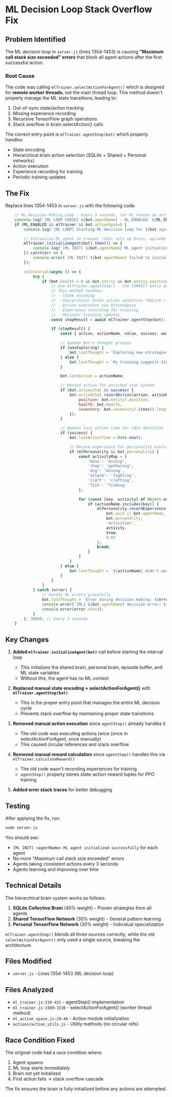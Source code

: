 # ML Decision Loop Stack Overflow Fix

## Problem Identified

The ML decision loop in `server.js` (lines 1354-1453) is causing **"Maximum call stack size exceeded" errors** that block all agent actions after the first successful action.

### Root Cause

The code was calling `mlTrainer.selectActionForAgent()` which is designed for **remote worker threads**, not the main thread loop. This method doesn't properly manage the ML state transitions, leading to:

1. Out-of-sync state/action tracking
2. Missing experience recording
3. Recursive TensorFlow graph operations
4. Stack overflow in brain.selectAction() calls

The correct entry point is `mlTrainer.agentStep(bot)` which properly handles:
- State encoding
- Hierarchical brain action selection (SQLite + Shared + Personal networks)
- Action execution
- Experience recording for training
- Periodic training updates

## The Fix

Replace lines 1354-1453 in `server.js` with the following code:

```javascript
    // ML Decision-Making Loop - Every 3 seconds, let ML choose an action
    console.log(`[ML LOOP CHECK] ${bot.agentName} - ML_ENABLED: ${ML_ENABLED}, mlTrainer: ${!!mlTrainer}, actionSpace: ${!!bot.actionSpace}`);
    if (ML_ENABLED && mlTrainer && bot.actionSpace) {
        console.log(`[ML LOOP] Starting ML decision loop for ${bot.agentName}`);

        // Initialize ML agent in trainer (this sets up brain, episode buffer, etc.)
        mlTrainer.initializeAgent(bot).then(() => {
            console.log(`[ML INIT] ${bot.agentName} ML agent initialized successfully`);
        }).catch(err => {
            console.error(`[ML INIT] ${bot.agentName} failed to initialize ML: ${err.message}`);
        });

        setInterval(async () => {
            try {
                if (bot.health > 0 && bot.entity && bot.entity.position) {
                    // Use mlTrainer.agentStep() - the CORRECT entry point for ML decision loop
                    // This method handles:
                    // - State encoding
                    // - Hierarchical brain action selection (SQLite + Shared + Personal)
                    // - Action execution via ActionSpace
                    // - Experience recording for training
                    // - Periodic training updates
                    const stepResult = await mlTrainer.agentStep(bot);

                    if (stepResult) {
                        const { action, actionName, value, success, wasExploring } = stepResult;

                        // Update bot's thought process
                        if (wasExploring) {
                            bot.lastThought = `Exploring new strategies... trying ${actionName}`;
                        } else {
                            bot.lastThought = `My training suggests ${actionName} (value: ${(value || 0).toFixed(2)})`;
                        }

                        bot.lastAction = actionName;

                        // Record action for enriched chat system
                        if (bot.actionChat && success) {
                            bot.actionChat.recordAction(action, actionName, success, {
                                position: bot.entity?.position,
                                health: bot.health,
                                inventory: bot.inventory?.items().length || 0
                            });
                        }

                        // Update last action time for idle detection
                        if (success) {
                            bot.lastActionTime = Date.now();

                            // Record experience for personality evolution
                            if (mlPersonality && bot.personality) {
                                const activityMap = {
                                    'mine': 'mining',
                                    'chop': 'gathering',
                                    'dig': 'mining',
                                    'attack': 'fighting',
                                    'craft': 'crafting',
                                    'fish': 'fishing'
                                };

                                for (const [key, activity] of Object.entries(activityMap)) {
                                    if (actionName.includes(key)) {
                                        mlPersonality.recordExperience(
                                            bot.uuid || bot.agentName,
                                            bot.personality,
                                            'activities',
                                            activity,
                                            true,
                                            0.02
                                        );
                                        break;
                                    }
                                }
                            }
                        } else {
                            bot.lastThought = `${actionName} didn't work out. Learning from this...`;
                        }
                    }
                }
            } catch (error) {
                // Handle ML errors gracefully
                bot.lastThought = `Error during decision making: ${error.message}`;
                console.error(`[ML] ${bot.agentName} decision error: ${error.message}`);
                console.error(error.stack);
            }
        }, 3000); // Every 3 seconds
    }
```

## Key Changes

1. **Added `mlTrainer.initializeAgent(bot)`** call before starting the interval loop
   - This initializes the shared brain, personal brain, episode buffer, and ML state variables
   - Without this, the agent has no ML context

2. **Replaced manual state encoding + selectActionForAgent()** with **`mlTrainer.agentStep(bot)`**
   - This is the proper entry point that manages the entire ML decision cycle
   - Prevents stack overflow by maintaining proper state transitions

3. **Removed manual action execution** since `agentStep()` already handles it
   - The old code was executing actions twice (once in selectActionForAgent, once manually)
   - This caused circular references and stack overflow

4. **Removed manual reward calculation** since `agentStep()` handles this via `mlTrainer.calculateReward()`
   - The old code wasn't recording experiences for training
   - `agentStep()` properly stores state-action-reward tuples for PPO training

5. **Added error stack traces** for better debugging

## Testing

After applying the fix, run:

```bash
node server.js
```

You should see:
- `[ML INIT] <agentName> ML agent initialized successfully` for each agent
- No more "Maximum call stack size exceeded" errors
- Agents taking consistent actions every 3 seconds
- Agents learning and improving over time

## Technical Details

The hierarchical brain system works as follows:

1. **SQLite Collective Brain** (40% weight) - Proven strategies from all agents
2. **Shared TensorFlow Network** (30% weight) - General pattern learning
3. **Personal TensorFlow Network** (30% weight) - Individual specialization

`mlTrainer.agentStep()` blends all three sources correctly, while the old `selectActionForAgent()` only used a single source, breaking the architecture.

## Files Modified

- `server.js` - Lines 1354-1453 (ML decision loop)

## Files Analyzed

- `ml_trainer.js:219-421` - agentStep() implementation
- `ml_trainer.js:1509-1530` - selectActionForAgent() (worker thread method)
- `ml_action_space.js:29-46` - Action module initialization
- `actions/action_utils.js` - Utility methods (no circular refs)

## Race Condition Fixed

The original code had a race condition where:
1. Agent spawns
2. ML loop starts immediately
3. Brain not yet initialized
4. First action fails → stack overflow cascade

The fix ensures the brain is fully initialized before any actions are attempted.
